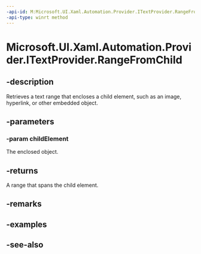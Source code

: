 ```yaml
---
-api-id: M:Microsoft.UI.Xaml.Automation.Provider.ITextProvider.RangeFromChild(Microsoft.UI.Xaml.Automation.Provider.IRawElementProviderSimple)
-api-type: winrt method
---
```


<!-- Method syntax
public Windows.UI.Xaml.Automation.Provider.ITextRangeProvider RangeFromChild(Windows.UI.Xaml.Automation.Provider.IRawElementProviderSimple childElement)
-->

# Microsoft.UI.Xaml.Automation.Provider.ITextProvider.RangeFromChild

## -description
Retrieves a text range that encloses a child element, such as an image, hyperlink, or other embedded object.

## -parameters
### -param childElement
The enclosed object.

## -returns
A range that spans the child element.

## -remarks

## -examples

## -see-also
